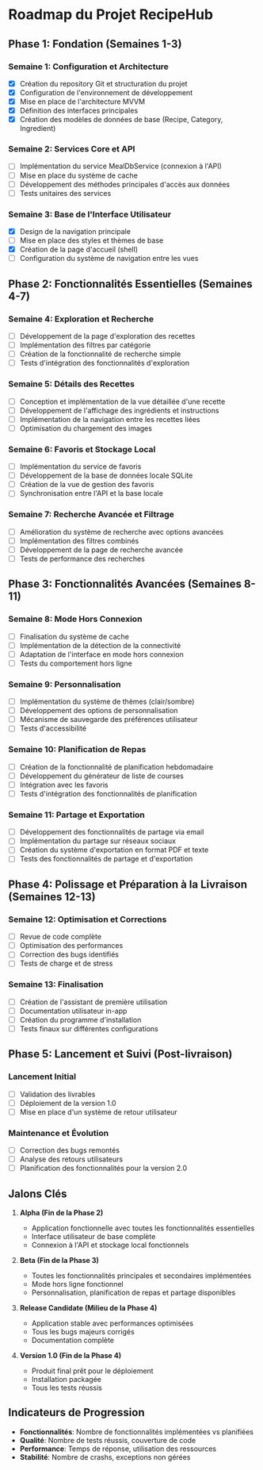 # Roadmap du Projet RecipeHub

## Phase 1: Fondation (Semaines 1-3)

### Semaine 1: Configuration et Architecture
- [x] Création du repository Git et structuration du projet
- [x] Configuration de l'environnement de développement
- [x] Mise en place de l'architecture MVVM
- [x] Définition des interfaces principales
- [x] Création des modèles de données de base (Recipe, Category, Ingredient)

### Semaine 2: Services Core et API
- [ ] Implémentation du service MealDbService (connexion à l'API)
- [ ] Mise en place du système de cache
- [ ] Développement des méthodes principales d'accès aux données
- [ ] Tests unitaires des services

### Semaine 3: Base de l'Interface Utilisateur
- [x] Design de la navigation principale
- [ ] Mise en place des styles et thèmes de base
- [x] Création de la page d'accueil (shell)
- [ ] Configuration du système de navigation entre les vues

## Phase 2: Fonctionnalités Essentielles (Semaines 4-7)

### Semaine 4: Exploration et Recherche
- [ ] Développement de la page d'exploration des recettes
- [ ] Implémentation des filtres par catégorie
- [ ] Création de la fonctionnalité de recherche simple
- [ ] Tests d'intégration des fonctionnalités d'exploration

### Semaine 5: Détails des Recettes
- [ ] Conception et implémentation de la vue détaillée d'une recette
- [ ] Développement de l'affichage des ingrédients et instructions
- [ ] Implémentation de la navigation entre les recettes liées
- [ ] Optimisation du chargement des images

### Semaine 6: Favoris et Stockage Local
- [ ] Implémentation du service de favoris
- [ ] Développement de la base de données locale SQLite
- [ ] Création de la vue de gestion des favoris
- [ ] Synchronisation entre l'API et la base locale

### Semaine 7: Recherche Avancée et Filtrage
- [ ] Amélioration du système de recherche avec options avancées
- [ ] Implémentation des filtres combinés
- [ ] Développement de la page de recherche avancée
- [ ] Tests de performance des recherches

## Phase 3: Fonctionnalités Avancées (Semaines 8-11)

### Semaine 8: Mode Hors Connexion
- [ ] Finalisation du système de cache
- [ ] Implémentation de la détection de la connectivité
- [ ] Adaptation de l'interface en mode hors connexion
- [ ] Tests du comportement hors ligne

### Semaine 9: Personnalisation
- [ ] Implémentation du système de thèmes (clair/sombre)
- [ ] Développement des options de personnalisation
- [ ] Mécanisme de sauvegarde des préférences utilisateur
- [ ] Tests d'accessibilité

### Semaine 10: Planification de Repas
- [ ] Création de la fonctionnalité de planification hebdomadaire
- [ ] Développement du générateur de liste de courses
- [ ] Intégration avec les favoris
- [ ] Tests d'intégration des fonctionnalités de planification

### Semaine 11: Partage et Exportation
- [ ] Développement des fonctionnalités de partage via email
- [ ] Implémentation du partage sur réseaux sociaux
- [ ] Création du système d'exportation en format PDF et texte
- [ ] Tests des fonctionnalités de partage et d'exportation

## Phase 4: Polissage et Préparation à la Livraison (Semaines 12-13)

### Semaine 12: Optimisation et Corrections
- [ ] Revue de code complète
- [ ] Optimisation des performances
- [ ] Correction des bugs identifiés
- [ ] Tests de charge et de stress

### Semaine 13: Finalisation
- [ ] Création de l'assistant de première utilisation
- [ ] Documentation utilisateur in-app
- [ ] Création du programme d'installation
- [ ] Tests finaux sur différentes configurations

## Phase 5: Lancement et Suivi (Post-livraison)

### Lancement Initial
- [ ] Validation des livrables
- [ ] Déploiement de la version 1.0
- [ ] Mise en place d'un système de retour utilisateur

### Maintenance et Évolution
- [ ] Correction des bugs remontés
- [ ] Analyse des retours utilisateurs
- [ ] Planification des fonctionnalités pour la version 2.0

## Jalons Clés

1. **Alpha (Fin de la Phase 2)**
   - Application fonctionnelle avec toutes les fonctionnalités essentielles
   - Interface utilisateur de base complète
   - Connexion à l'API et stockage local fonctionnels

2. **Beta (Fin de la Phase 3)**
   - Toutes les fonctionnalités principales et secondaires implémentées
   - Mode hors ligne fonctionnel
   - Personnalisation, planification de repas et partage disponibles

3. **Release Candidate (Milieu de la Phase 4)**
   - Application stable avec performances optimisées
   - Tous les bugs majeurs corrigés
   - Documentation complète

4. **Version 1.0 (Fin de la Phase 4)**
   - Produit final prêt pour le déploiement
   - Installation packagée
   - Tous les tests réussis

## Indicateurs de Progression

- **Fonctionnalités**: Nombre de fonctionnalités implémentées vs planifiées
- **Qualité**: Nombre de tests réussis, couverture de code
- **Performance**: Temps de réponse, utilisation des ressources
- **Stabilité**: Nombre de crashs, exceptions non gérées

